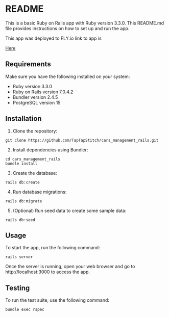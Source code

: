 # README

<p>This is a basic Ruby on Rails app with Ruby version 3.3.0. This README.md file provides instructions on how to set up and run the app.</p>
This app was deployed to FLY.io link to app is

[Here](https://cars-management.fly.dev/)

## Requirements

Make sure you have the following installed on your system:

* Ruby version 3.3.0
* Ruby on Rails version 7.0.4.2
* Bundler version 2.4.5
* PostgreSQL version 15

## Installation

1. Clone the repository:

```angular2html
git clone https://github.com/TapTapStitch/cars_management_rails.git
```

2. Install dependencies using Bundler:

```angular2html
cd cars_management_rails
bundle install
```

3. Create the database:

```angular2html
rails db:create
```

4. Run database migrations:

```angular2html
rails db:migrate
```

5. (Optional) Run seed data to create some sample data:

```angular2html
rails db:seed
```

## Usage

To start the app, run the following command:

```angular2html
rails server
```

Once the server is running, open your web browser and go to http://localhost:3000 to access the app.

## Testing

To run the test suite, use the following command:

```angular2html
bundle exec rspec
```
